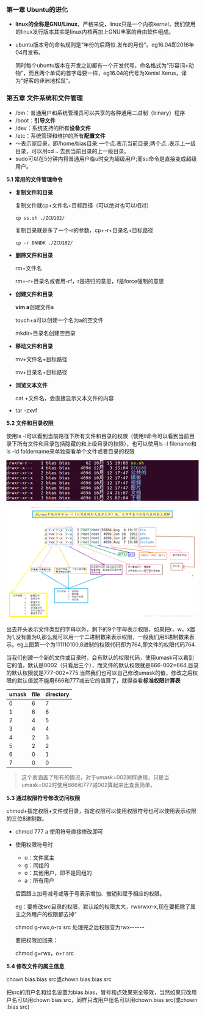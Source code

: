 ### 第一章 Ubuntu的进化

- **linux的全称是GNU/Linux**，严格来说，linux只是一个内核kernel，我们使用的linux发行版本其实是linux内核再加上GNU丰富的自由软件组成。

- ubuntu版本号的命名规则是“年份的后两位.发布的月份”。eg16.04即2016年04月发布。

  同时每个ubuntu版本在开发之初都有一个开发代号，命名格式为“形容词+动物”，而且两个单词的首字母要一样，eg16.04的代号为Xenial Xerus，译为“好客的非洲地松鼠”。

### 第五章 文件系统和文件管理

- /bin：普通用户和系统管理员可以共享的各种通用二进制（binary）程序
- /boot：**引导文件**
- /dev：系统支持的所有**设备文件**
- /etc：系统管理和维护的所有**配置文件**
- ～表示家目录，即/home/bias目录;一个点.表示当前目录;两个点..表示上一级目录，可以用cd .. 去到当前目录的上一级目录。
- sudo可以在5分钟内将普通用户临u时变为超级用户;而su命令是直接变成超级用户。

**5.1 常用的文件管理命令**

- **复制文件和目录**

  复制文件就cp+文件名+目标路径（可以绝对也可以相对）

  `cp ss.sh ./ZCU102/`

  复制目录就是多了一个-r的参数，cp+-r+目录名+目标路径

  `cp -r DNNDK ./ZCU102/`

- **删除文件和目录**

  rm+文件名

  rm+-r+目录名或者用-rf，r是递归的意思，f是force强制的意思

- **创建文件和目录**

  **vim a**创建文件a

  touch+a可以创建一个名为a的空文件

  mkdir+目录名创建空目录

- **移动文件和目录**

  mv+文件名+目标路径

  mv+目录名+目标路径

- **浏览文本文件**

  cat +文件名，会直接显示文本文件的内容

- tar -zxvf

**5.2 文件和目录权限**

使用ls -l可以看到当前路径下所有文件和目录的权限（使用ll命令可以看到当前目录下所有文件和目录包括隐藏的和上级目录的权限），也可以使用ls -l filename和ls -ld foldername来单独查看单个文件或者目录的权限

![](image/3.jpg)

![](image/4.jpg)

出去开头表示文件类型的字母以外，剩下的9个字母表示权限，如果把r，w，x置为1,没有置为0,那么就可以用一个二进制数来表示权限，一般我们用8进制数来表示。eg上图第一个为111110100,8进制的权限代码即为764,即文件的权限代码764.

当我们创建一个新的文件或目录时，会有默认的权限代码，使用umask可以看到它的值，默认是0002（只看后三个），而文件的默认权限就是666-002=664,目录的默认权限就是777-002=775.当然我们也可以自己修改umask的值，修改之后权限的默认值就不能用666和777减去它的值算了，就得查看**标准权限计算表**

| umask | file | directory |
| ----- | ---- | --------- |
| 0     | 6    | 7         |
| 1     | 6    | 6         |
| 2     | 4    | 5         |
| 3     | 4    | 4         |
| 4     | 2    | 3         |
| 5     | 2    | 2         |
| 6     | 0    | 1         |
| 7     | 0    | 0         |

> 这个表涵盖了所有的情况，对于umask=002同样适用，只是当umask=002时使用666和777减002算起来比查表简单。

**5.3 通过权限符号修改访问权限**

chmod+指定权限+文件或目录，指定权限可以使用权限符号也可以使用表示权限的三位8进制数。

- chmod 777 a  使用符号直接修改即可

- 使用权限符号时

  - u：文件属主
  - g：同组的
  - o：其他用户，即不是同组的
  - a：所有用户

  后面跟上加号减号或等于号表示增加、撤销和赋予相应的权限。

  eg：要修改src目录的权限，默认给的权限太大，rwxrwxr-x,现在要把除了属主之外用户的权限都去掉“

  chmod g-rwx,o-rx src      处理完之后权限变为rwx------

  要把权限加回来：

  chmod g=rwx，o+r src 

**5.4 修改文件的属主信息**

chown bias.bias src或chown bias:bias src

把src的用户名和组名设置为bias.bias，冒号和点效果完全等效，当然如果只改用户名可以用chown bias src，同样只改用户组名可以用chown.bias src(或chown :bias src)
